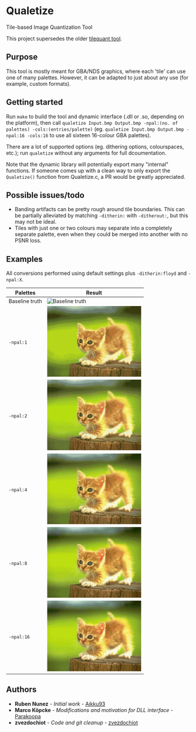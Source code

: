 # Qualetize
Tile-based Image Quantization Tool

This project supersedes the older [tilequant tool](https://github.com/Aikku93/tilequant).

## Purpose
This tool is mostly meant for GBA/NDS graphics, where each 'tile' can use one of many palettes. However, it can be adapted to just about any use (for example, custom formats).

## Getting started
Run `make` to build the tool and dynamic interface (.dll or .so, depending on the platform), then call `qualetize Input.bmp Output.bmp -npal:(no. of palettes) -cols:(entries/palette)` (eg. `qualetize Input.bmp Output.bmp -npal:16 -cols:16` to use all sixteen 16-colour GBA palettes).

There are a lot of supported options (eg. dithering options, colourspaces, etc.); run `qualetize` without any arguments for full dcoumentation.

Note that the dynamic library will potentially export many "internal" functions. If someone comes up with a clean way to only export the `Qualetize()` function from Qualetize.c, a PR would be greatly appreciated.

## Possible issues/todo

* Banding artifacts can be pretty rough around tile boundaries. This can be partially alleviated by matching `-ditherin:` with `-ditherout:`, but this may not be ideal.
* Tiles with just one or two colours may separate into a completely separate palette, even when they could be merged into another with no PSNR loss.

## Examples

All conversions performed using default settings plus `-ditherin:floyd` and `-npal:X`.

| Palettes | Result |
| - | - |
| Baseline truth | ![Baseline truth](/examples/cat.bmp?raw=true) |
| `-npal:1` | ![1 palette](/examples/cat-q1.bmp?raw=true) |
| `-npal:2` | ![2 palettes](/examples/cat-q2.bmp?raw=true) |
| `-npal:4` | ![4 palettes](/examples/cat-q4.bmp?raw=true) |
| `-npal:8` | ![8 palettes](/examples/cat-q8.bmp?raw=true) |
| `-npal:16` | ![16 palettes](/examples/cat-q16.bmp?raw=true) |

## Authors
* **Ruben Nunez** - *Initial work* - [Aikku93](https://github.com/Aikku93)
* **Marco Köpcke** - *Modifications and motivation for DLL interface* - [Parakoopa](https://github.com/Parakoopa)
* **zvezdochiot** - *Code and git cleanup* - [zvezdochiot](https://github.com/zvezdochiot)
